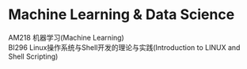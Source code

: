 # Machine Learning & Data Science
AM218	机器学习(Machine Learning)  
BI296	Linux操作系统与Shell开发的理论与实践(Introduction to LINUX and Shell Scripting)
